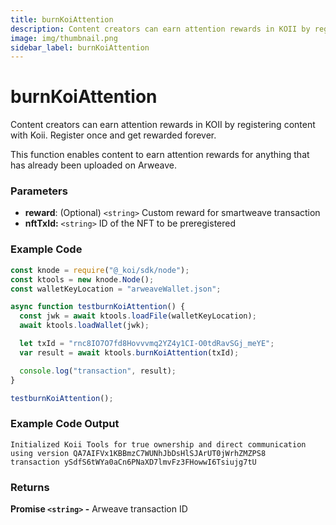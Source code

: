 ```yaml
---
title: burnKoiAttention
description: Content creators can earn attention rewards in KOII by registering content with Koii. Register once and get rewarded forever.
image: img/thumbnail.png
sidebar_label: burnKoiAttention
---
```


# burnKoiAttention

Content creators can earn attention rewards in KOII by registering content with Koii. Register once and get rewarded forever.

This function enables content to earn attention rewards for anything that has already been uploaded on Arweave.

### **Parameters**

- **reward**: (Optional) `<string>` Custom reward for smartweave transaction
- **nftTxId:** `<string>` ID of the NFT to be preregistered

### Example Code

```javascript
const knode = require("@_koi/sdk/node");
const ktools = new knode.Node();
const walletKeyLocation = "arweaveWallet.json";

async function testburnKoiAttention() {
  const jwk = await ktools.loadFile(walletKeyLocation);
  await ktools.loadWallet(jwk);

  let txId = "rnc8IO7O7fd8Hovvvmq2YZ4y1CI-O0tdRavSGj_meYE";
  var result = await ktools.burnKoiAttention(txId);

  console.log("transaction", result);
}

testburnKoiAttention();
```

### Example Code Output

```
Initialized Koii Tools for true ownership and direct communication using version QA7AIFVx1KBBmzC7WUNhJbDsHlSJArUT0jWrhZMZPS8
transaction ySdfS6tWYa0aCn6PNaXD7lmvFz3FHowwI6Tsiujg7tU
```

### Returns

**Promise `<string>` -** Arweave transaction ID
